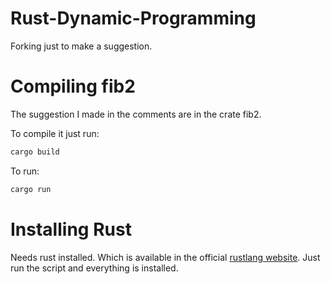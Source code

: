 # Rust-Dynamic-Programming
Forking just to make a suggestion.

# Compiling fib2

The suggestion I made in the comments are in the crate fib2.

To compile it just run: 

```bash
cargo build
```

To run:

```bash
cargo run
```

# Installing Rust

Needs rust installed. Which is available in the official [rustlang website](https://www.rust-lang.org/tools/install). Just run the script and everything is installed.
